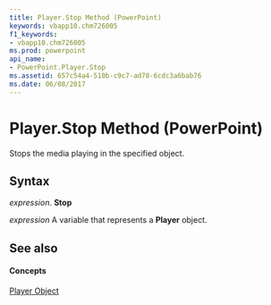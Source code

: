```yaml
---
title: Player.Stop Method (PowerPoint)
keywords: vbapp10.chm726005
f1_keywords:
- vbapp10.chm726005
ms.prod: powerpoint
api_name:
- PowerPoint.Player.Stop
ms.assetid: 657c54a4-510b-c9c7-ad78-6cdc3a6bab76
ms.date: 06/08/2017
---
```



# Player.Stop Method (PowerPoint)

Stops the media playing in the specified object.


## Syntax

 _expression_. **Stop**

 _expression_ A variable that represents a **Player** object.


## See also


#### Concepts


[Player Object](PowerPoint.Player.md)

